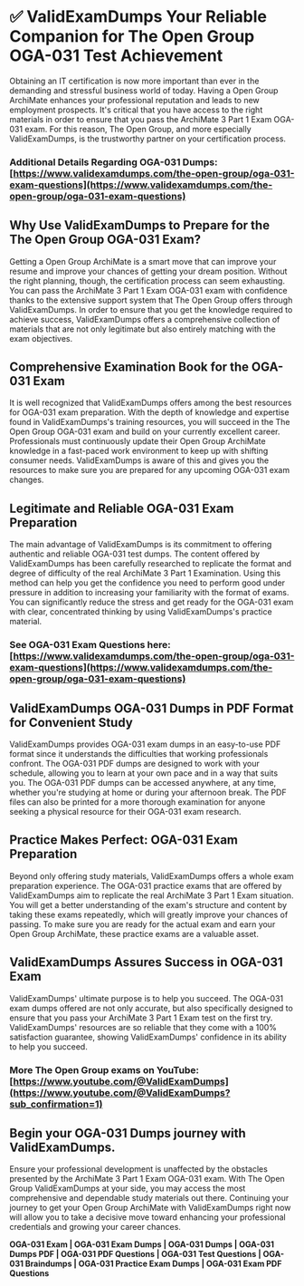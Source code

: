 # ✅ ValidExamDumps Your Reliable Companion for The Open Group OGA-031 Test Achievement
Obtaining an IT certification is now more important than ever in the demanding and stressful business world of today. Having a Open Group ArchiMate enhances your professional reputation and leads to new employment prospects. It's critical that you have access to the right materials in order to ensure that you pass the ArchiMate 3 Part 1 Exam OGA-031 exam. For this reason, The Open Group, and more especially ValidExamDumps, is the trustworthy partner on your certification process.

### Additional Details Regarding OGA-031 Dumps: **[https://www.validexamdumps.com/the-open-group/oga-031-exam-questions](https://www.validexamdumps.com/the-open-group/oga-031-exam-questions)**


## Why Use ValidExamDumps to Prepare for the The Open Group OGA-031 Exam?
Getting a Open Group ArchiMate is a smart move that can improve your resume and improve your chances of getting your dream position. Without the right planning, though, the certification process can seem exhausting. You can pass the ArchiMate 3 Part 1 Exam OGA-031 exam with confidence thanks to the extensive support system that The Open Group offers through ValidExamDumps. In order to ensure that you get the knowledge required to achieve success, ValidExamDumps offers a comprehensive collection of materials that are not only legitimate but also entirely matching with the exam objectives.


## Comprehensive Examination Book for the OGA-031 Exam
It is well recognized that ValidExamDumps offers among the best resources for OGA-031 exam preparation. With the depth of knowledge and expertise found in ValidExamDumps's training resources, you will succeed in the The Open Group OGA-031 exam and build on your currently excellent career. Professionals must continuously update their Open Group ArchiMate knowledge in a fast-paced work environment to keep up with shifting consumer needs. ValidExamDumps is aware of this and gives you the resources to make sure you are prepared for any upcoming OGA-031 exam changes.


## Legitimate and Reliable OGA-031 Exam Preparation
The main advantage of ValidExamDumps is its commitment to offering authentic and reliable OGA-031 test dumps. The content offered by ValidExamDumps has been carefully researched to replicate the format and degree of difficulty of the real ArchiMate 3 Part 1 Examination. Using this method can help you get the confidence you need to perform good under pressure in addition to increasing your familiarity with the format of exams. You can significantly reduce the stress and get ready for the OGA-031 exam with clear, concentrated thinking by using ValidExamDumps's practice material.


### See OGA-031 Exam Questions here: **[https://www.validexamdumps.com/the-open-group/oga-031-exam-questions](https://www.validexamdumps.com/the-open-group/oga-031-exam-questions)**


## ValidExamDumps OGA-031 Dumps in PDF Format for Convenient Study
ValidExamDumps provides OGA-031 exam dumps in an easy-to-use PDF format since it understands the difficulties that working professionals confront. The OGA-031 PDF dumps are designed to work with your schedule, allowing you to learn at your own pace and in a way that suits you. The OGA-031 PDF dumps can be accessed anywhere, at any time, whether you're studying at home or during your afternoon break. The PDF files can also be printed for a more thorough examination for anyone seeking a physical resource for their OGA-031 exam research.


## Practice Makes Perfect: OGA-031 Exam Preparation
Beyond only offering study materials, ValidExamDumps offers a whole exam preparation experience. The OGA-031 practice exams that are offered by ValidExamDumps aim to replicate the real ArchiMate 3 Part 1 Exam situation. You will get a better understanding of the exam's structure and content by taking these exams repeatedly, which will greatly improve your chances of passing. To make sure you are ready for the actual exam and earn your Open Group ArchiMate, these practice exams are a valuable asset.


## ValidExamDumps Assures Success in OGA-031 Exam
ValidExamDumps' ultimate purpose is to help you succeed. The OGA-031 exam dumps offered are not only accurate, but also specifically designed to ensure that you pass your ArchiMate 3 Part 1 Exam test on the first try. ValidExamDumps' resources are so reliable that they come with a 100% satisfaction guarantee, showing ValidExamDumps' confidence in its ability to help you succeed.


### More The Open Group exams on YouTube: **[https://www.youtube.com/@ValidExamDumps](https://www.youtube.com/@ValidExamDumps?sub_confirmation=1)**


## Begin your OGA-031 Dumps journey with ValidExamDumps.
Ensure your professional development is unaffected by the obstacles presented by the ArchiMate 3 Part 1 Exam OGA-031 exam. With The Open Group ValidExamDumps at your side, you may access the most comprehensive and dependable study materials out there. Continuing your journey to get your Open Group ArchiMate with ValidExamDumps right now will allow you to take a decisive move toward enhancing your professional credentials and growing your career chances.


**OGA-031 Exam | OGA-031 Exam Dumps | OGA-031 Dumps | OGA-031 Dumps PDF | OGA-031 PDF Questions | OGA-031 Test Questions | OGA-031 Braindumps | OGA-031 Practice Exam Dumps | OGA-031 Exam PDF Questions**
